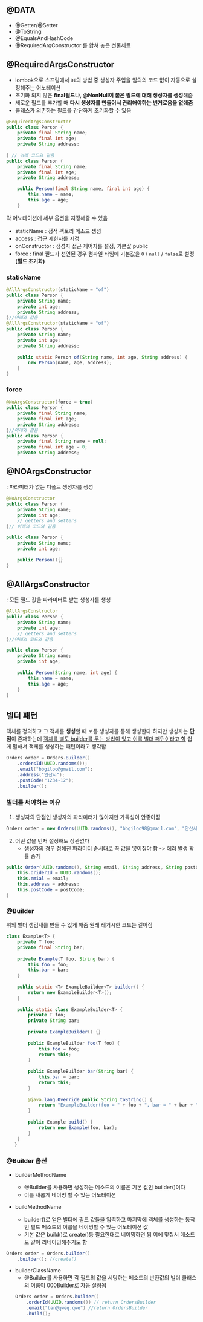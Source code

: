 
## @DATA 
- @Getter/@Setter
- @ToString
- @EqualsAndHashCode
- @RequiredArgConstructor
를 합쳐 놓은 선물세트

## @RequiredArgsConstructor
- lombok으로 스프링에서 `DI`의 방법 중 생성자 주입을 임의의 코드 없이 자동으로 설정해주는 어노테이션
- 초기화 되지 않은 **final필드나, @NonNull이 붙은 필드에 대해 생성자를 생성**해줌 
- 새로운 필드를 추가할 때 **다시 생성자를 만들어서 관리해야하는 번거로움을 없애줌**
- 클래스가 의존하는 필드를 간단하게 초기화할 수 있음 
```java
@RequiredArgsConstructor
public class Person {
    private final String name;
    private final int age;
    private String address;
    
} // 아래 코드와 같음
public class Person {
    private final String name;
    private final int age;
    private String address;

	public Person(final String name, final int age) {
    	this.name = name;
        this.age = age;
    }
```
각 어노테이션에 세부 옵션을 지정해줄 수 있음 
- staticName : 정적 팩토리 메소드 생성
- access : 접근 제한자를 지정 
- onConstructor : 생성자 접근 제어자를 설정, 기본값 public
- force : final 필드가 선언된 경우 컴파일 타임에 기본값을 `0` / `null` / `false`로 설정 **(필드 초기화)**
### staticName
```java
@AllArgsConstructor(staticName = "of")
public class Person {
    private String name;
    private int age;
    private String address;
}//아래와 같음
@AllArgsConstructor(staticName = "of")
public class Person {
    private String name;
    private int age;
    private String address;
	
    public static Person of(String name, int age, String address) {
    	new Person(name, age, address);
    }
}
```
### force
```java
@NoArgsConstructor(force = true)
public class Person {
    private final String name;
    private final int age;
    private String address;
}//아래와 같음
public class Person {
    private final String name = null;
    private final int age = 0;
    private String address;
```
## @NOArgsConstructor
: 파라미터가 없는 디폴트 생성자를 생성 
```java
@NoArgsConstructor
public class Person {
    private String name;
    private int age;
    // getters and setters
}// 아래의 코드와 같음

public class Person {
    private String name;
    private int age;
    
	public Person(){}
}
```

## @AllArgsConstructor
: 모든 필드 값을 파라미터로 받는 생성자를 생성 
```java
@AllArgsConstructor
public class Person {
    private String name;
    private int age;
    // getters and setters
}//아래의 코드와 같음

public class Person {
    private String name;
    private int age;
	
    public Person(String name, int age) {
    	this.name = name;
        this.age = age;
    }
}
```

## 빌더 패턴
객체를 정의하고 그 객체를 **생성**할 때 보통 생성자를 통해 생성한다 하지만 생성자는 **단점**이 존재하는데 
<U>객체를 별도 builder를 두는 방법이 있고 이를 빌더 패턴이라고 함</U>
쉽게 말해서 객체를 생성하는 패턴이라고 생각함 
```java
Orders order = Orders.Builder()
	.ordersId(UUID.randoms());
	.email("bbgiloo@gmail.com");
	.address("안산시");
	.postCode("1234-12");
	.builder();
```

### 빌더를 써야하는 이유
1. 생성자의 단점인 생성자의 파라미터가 많아지만 가독성이 안좋아짐 
```java
Orders order = new Orders(UUID.randoms(), "bbgiloo98@gmail.com", "안산시", "1234-12");
```

2. 어떤 값을 먼저 설정해도 상관없다
	- 생성자의 경우 정해진 파라미터 순서대로 꼭 값을 넣어줘야 함 -> 에러 발생 확률 증가
```java
public Order(UUID.randoms(), String email, String address, String postCode){
	this.oriderId = UUID.randoms();
	this.emial = email;
	this.address = address;
	this.postCode = postCode;
}
```

### @Builder
위의 빌더 생김새를 만들 수 있게 해줌 
원래 레거시한 코드는 길어짐 
```java
class Example<T> {
   	private T foo;
   	private final String bar;
   	
   	private Example(T foo, String bar) {
   		this.foo = foo;
   		this.bar = bar;
   	}
   	
   	public static <T> ExampleBuilder<T> builder() {
   		return new ExampleBuilder<T>();
   	}
   	
   	public static class ExampleBuilder<T> {
   		private T foo;
   		private String bar;
   		
   		private ExampleBuilder() {}
   		
   		public ExampleBuilder foo(T foo) {
   			this.foo = foo;
   			return this;
   		}
   		
   		public ExampleBuilder bar(String bar) {
   			this.bar = bar;
   			return this;
   		}
   		
   		@java.lang.Override public String toString() {
   			return "ExampleBuilder(foo = " + foo + ", bar = " + bar + ")";
   		}
   		
   		public Example build() {
   			return new Example(foo, bar);
   		}
   	}
   }
```

### @Builder 옵션
- builderMethodName
	- @Builder를 사용하면 생성하는 메소드의 이름은 기본 값인 builder()이다 
	- 이를 새롭게 네이밍 할 수 있는 어노테이션 <br>
	
- buildMethodName
	- builder()로 얻은 빌더에 필드 값들을 입력하고 마지막에 객체를 생성하는 동작인 빌드 메소드의 이름을 네이밍할 수 있는 어노테이션 값
	- 기본 값은 build()로 create()등 필요한대로 네이밍하면 됨 이에 맞춰서 메소드도 같이 리네이밍해주기도 함
```java
Orders order = Orders.builder()
	.builder(); //create()
```

- builderClassName
	- @Builder를 사용하면 각 필드의 값을 세팅하는 메소드의 반환값의 빌더 클래스의 이름이 000Builder로 자동 설정됨 
	```java
	Orders order = Orders.builder()
		.orderId(UUID.randoms()) // return OrdersBuilder
		.email("ban@qweq.qwe") //return OrdersBuilder
		.build();
	
```